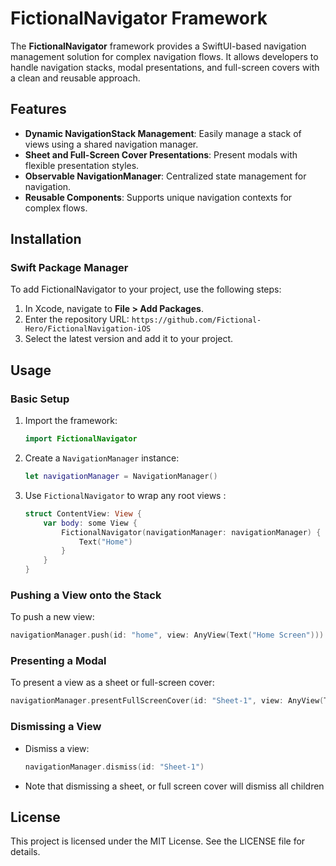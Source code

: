 # FictionalNavigator Framework

The **FictionalNavigator** framework provides a SwiftUI-based navigation management solution for complex navigation flows. It allows developers to handle navigation stacks, modal presentations, and full-screen covers with a clean and reusable approach.

## Features
- **Dynamic NavigationStack Management**: Easily manage a stack of views using a shared navigation manager.
- **Sheet and Full-Screen Cover Presentations**: Present modals with flexible presentation styles.
- **Observable NavigationManager**: Centralized state management for navigation.
- **Reusable Components**: Supports unique navigation contexts for complex flows.

## Installation

### Swift Package Manager
To add FictionalNavigator to your project, use the following steps:

1. In Xcode, navigate to **File > Add Packages**.
2. Enter the repository URL: `https://github.com/Fictional-Hero/FictionalNavigation-iOS`
3. Select the latest version and add it to your project.

## Usage

### Basic Setup

1. Import the framework:
   ```swift
   import FictionalNavigator
   ```

2. Create a `NavigationManager` instance: 
   ```swift
   let navigationManager = NavigationManager()
   ```

3. Use `FictionalNavigator` to wrap any root views :
   ```swift
   struct ContentView: View {
       var body: some View {
           FictionalNavigator(navigationManager: navigationManager) {
               Text("Home")
           }
       }
   }
   ```

### Pushing a View onto the Stack
To push a new view:

```swift
navigationManager.push(id: "home", view: AnyView(Text("Home Screen")))
```

### Presenting a Modal
To present a view as a sheet or full-screen cover:

```swift
navigationManager.presentFullScreenCover(id: "Sheet-1", view: AnyView(Text("Presented Sheet")))
```

### Dismissing a View
- Dismiss a view:
  ```swift
  navigationManager.dismiss(id: "Sheet-1")
  ```
- Note that dismissing a sheet, or full screen cover will dismiss all children


## License
This project is licensed under the MIT License. See the LICENSE file for details.

